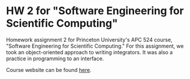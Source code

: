 HW 2 for "Software Engineering for Scientific Computing"
===

Homework assignment 2 for Princeton University's APC 524 course, "Software Engineering for Scientific Computing."  For this assignment, we took an object-oriented approach to writing integrators.  It was also a practice in programming to an interface.

Course website can be found [here](https://registrar.princeton.edu/course-offerings/course_details.xml?courseid=011475&term=1152).

